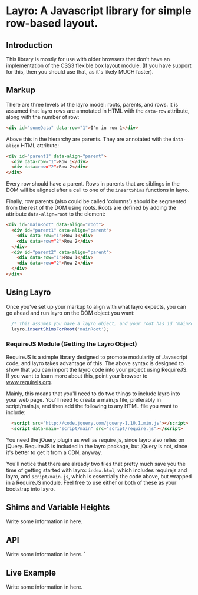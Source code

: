 # Layro: A Javascript library for simple row-based layout. #
## Introduction ##

This library is mostly for use with older browsers that don't have an implementation
of the CSS3 flexible box layout module. (If you have support for this, then you should
use that, as it's likely MUCH faster).

## Markup ##
There are three levels of the layro model: roots, parents, and rows. It is assumed
that layro rows are annotated in HTML with the `data-row` attribute, along with
the number of row:
```html
<div id="someData" data-row="1">I'm in row 1</div>
```
Above this in the hierarchy are parents. They are annotated with the `data-align`
HTML attribute:
```html
<div id="parent1" data-align="parent">
  <div data-row="1">Row 1</div>
  <div data=row="2">Row 2</div>
</div>
```
Every row should have a parent. Rows in parents that are siblings in the DOM will
be aligned after a call to one of the ``insertShims`` functions in layro.

Finally, row parents (also could be called 'columns') should be segmented from
the rest of the DOM using roots. Roots are defined by adding the attribute
`data-align=root` to the element:
```html
<div id="mainRoot" data-align="root">
  <div id="parent1" data-align="parent">
    <div data-row="1">Row 1</div>
    <div data=row="2">Row 2</div>
  </div>
  <div id="parent2" data-align="parent">
    <div data-row="1">Row 1</div>
    <div data=row="2">Row 2</div>
  </div>
</div>
```

## Using Layro ##
Once you've set up your markup to align with what layro expects, you can go ahead
and run layro on the DOM object you want:
```javascript
  /* This assumes you have a layro object, and your root has id 'mainRoot' */
  layro.insertShimsForRoot('mainRoot');
```

### RequireJS Module (Getting the Layro Object) ###
RequireJS is a simple library designed to promote modularity of Javascript code,
and layro takes advantage of this. The above syntax is designed to show that
you can import the layro code into your project using RequireJS. If you want
to learn more about this, point your browser to www.requirejs.org.

Mainly, this means that you'll need to do two things to include layro into your
web page. You'll need to create a main.js file, preferably in script/main.js,
and then add the following to any HTML file you want to include:

```html
  <script src="http://code.jquery.com/jquery-1.10.1.min.js"></script>
  <script data-main="script/main" src="script/require.js"></script>
```

You need the jQuery plugin as well as require.js, since layro also relies on
jQuery. RequireJS is included in the layro package, but jQuery is not, since it's
better to get it from a CDN, anyway.

You'll notice that there are already two files that pretty much save you the time
of getting started with layro: `index.html`, which includes requirejs and layro,
and `script/main.js`, which is essentially the code above, but wrapped in a RequireJS
module.  Feel free to use either or both of these as your bootstrap into layro.

## Shims and Variable Heights ##
Write some information in here.

## API ##
Write some information in here.
`
## Live Example ##
Write some information in here.
